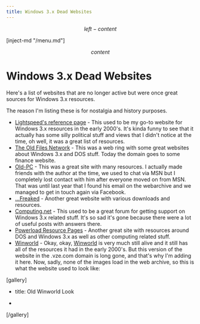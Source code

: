 ```yaml
---
title: Windows 3.x Dead Websites
---
```


$$ left-content $$

[inject-md "/menu.md"]

$$ content $$

# Windows 3.x Dead Websites

Here's a list of websites that are no longer active but were once great sources for Windows 3.x resources.

The reason I'm listing these is for nostalgia and history purposes.

- [Lightspeed's reference page](https://web.archive.org/web/20031026172249/http://www.oldstuff.myagora.net:80/lightspeed/main.html) - This used to be my go-to website for Windows 3.x resources in the early 2000's. It's kinda funny to see that it actually has some silly political stuff and views that I didn't notice at the time, oh well, it was a great list of resources.
- [The Old Files Network](https://web.archive.org/web/20051210191659/http://oldfiles.org.uk/) - This was a web ring with some great websites about Windows 3.x and DOS stuff. Today the domain goes to some finance website.
- [Old-PC](https://web.archive.org/web/20050307064801/http://old-pc.tk:80/) - This was a great site with many resources. I actually made friends with the author at the time, we used to chat via MSN but I completely lost contact with him after everyone moved on from MSN. That was until last year that I found his email on the webarchive and we managed to get in touch again via Facebook.
- [...Freaked](https://web.archive.org/web/20051217033410/http://www.freaked.org/) - Another great website with various downloads and resources.
- [Computing.net](https://web.archive.org/web/20210223133725/http://www.computing.net/forum/windows31/1.html) - This used to be a great forum for getting support on Windows 3.x related stuff. It's so sad it's gone because there were a lot of useful posts with answers there.
- [Powerload Resource Pages](https://web.archive.org/web/20051223105226/http://oldfiles.org.uk/powerload/) - Another great site with resources around DOS and Windows 3.x as well as other computing related stuff.
- [Winworld](https://web.archive.org/web/20040821071402/http://fishnet.no-ip.org:81/winworld/) - Okay, okay, [Winworld](http://www.winworldpc.com) is very much still alive and it still has all of the resources it had in the early 2000's. But this version of the website in the .vze.com domain is long gone, and that's why I'm adding it here. Now, sadly, none of the images load in the web archive, so this is what the website used to look like:

[gallery]

- title: Old Winworld Look

- [](/contents/pages/windows3x/wwv4.jpg)

[/gallery]
